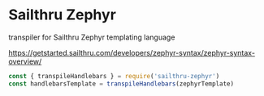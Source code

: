 # Sailthru Zephyr

transpiler for Sailthru Zephyr templating language

https://getstarted.sailthru.com/developers/zephyr-syntax/zephyr-syntax-overview/

```js
const { transpileHandlebars } = require('sailthru-zephyr')
const handlebarsTemplate = transpileHandlebars(zephyrTemplate)
```
